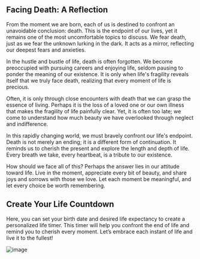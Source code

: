 ## Facing Death: A Reflection
From the moment we are born, each of us is destined to confront an unavoidable conclusion: death. This is the endpoint of our lives, yet it remains one of the most uncomfortable topics to discuss. We fear death, just as we fear the unknown lurking in the dark. It acts as a mirror, reflecting our deepest fears and anxieties.

In the hustle and bustle of life, death is often forgotten. We become preoccupied with pursuing careers and enjoying life, seldom pausing to ponder the meaning of our existence. It is only when life's fragility reveals itself that we truly face death, realizing that every moment of life is precious.

Often, it is only through close encounters with death that we can grasp the essence of living. Perhaps it is the loss of a loved one or our own illness that makes the fragility of life painfully clear. Yet, it is often too late; we come to understand how much beauty we have overlooked through neglect and indifference.

In this rapidly changing world, we must bravely confront our life's endpoint. Death is not merely an ending; it is a different form of continuation. It reminds us to cherish the present and explore the length and depth of life. Every breath we take, every heartbeat, is a tribute to our existence.

How should we face all of this? Perhaps the answer lies in our attitude toward life. Live in the moment, appreciate every bit of beauty, and share joys and sorrows with those we love. Let each moment be meaningful, and let every choice be worth remembering.

## Create Your Life Countdown
Here, you can set your birth date and desired life expectancy to create a personalized life timer. This timer will help you confront the end of life and remind you to cherish every moment. Let’s embrace each instant of life and live it to the fullest!

![image](https://github.com/user-attachments/assets/535c4bf5-6bab-4db9-a866-1f8380674ae8)

